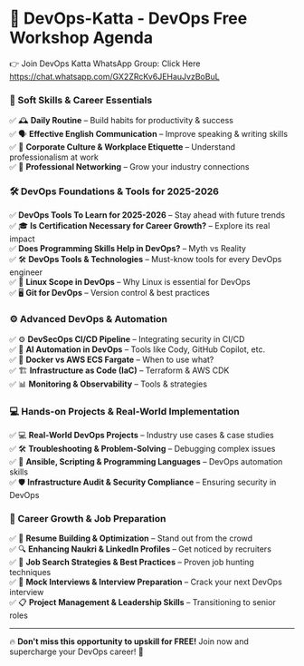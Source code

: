 # 🚀 DevOps-Katta -  **DevOps Free Workshop Agenda**  

👉 Join DevOps Katta WhatsApp Group: Click Here https://chat.whatsapp.com/GX2ZRcKv6JEHauJvzBoBuL

### **🌟 Soft Skills & Career Essentials**  
✅ 🕰 **Daily Routine** – Build habits for productivity & success  
✅ 🗣 **Effective English Communication** – Improve speaking & writing skills  
✅ 🏢 **Corporate Culture & Workplace Etiquette** – Understand professionalism at work  
✅ 🤝 **Professional Networking** – Grow your industry connections  

### **🛠 DevOps Foundations & Tools for 2025-2026**  
✅ **DevOps Tools To Learn for 2025-2026** – Stay ahead with future trends  
✅ 🎓 **Is Certification Necessary for Career Growth?** – Explore its real impact  
✅ **Does Programming Skills Help in DevOps?** – Myth vs Reality  
✅ 🛠 **DevOps Tools & Technologies** – Must-know tools for every DevOps engineer  
✅ 🐧 **Linux Scope in DevOps** – Why Linux is essential for DevOps  
✅ 🖥 **Git for DevOps** – Version control & best practices  

### **⚙️ Advanced DevOps & Automation**  
✅ ⚙️ **DevSecOps CI/CD Pipeline** – Integrating security in CI/CD  
✅ 🤖 **AI Automation in DevOps** – Tools like Cody, GitHub Copilot, etc.  
✅ 🐳 **Docker vs AWS ECS Fargate** – When to use what?  
✅ 🏗 **Infrastructure as Code (IaC)** – Terraform & AWS CDK  
✅ 📊 **Monitoring & Observability** – Tools & strategies  

### **💻 Hands-on Projects & Real-World Implementation**  
✅ 💻 **Real-World DevOps Projects** – Industry use cases & case studies  
✅ 🛠 **Troubleshooting & Problem-Solving** – Debugging complex issues  
✅ 📝 **Ansible, Scripting & Programming Languages** – DevOps automation skills  
✅ 🛡 **Infrastructure Audit & Security Compliance** – Ensuring security in DevOps  

### **📄 Career Growth & Job Preparation**  
✅ 📄 **Resume Building & Optimization** – Stand out from the crowd  
✅ 🔍 **Enhancing Naukri & LinkedIn Profiles** – Get noticed by recruiters  
✅ 🎯 **Job Search Strategies & Best Practices** – Proven job hunting techniques  
✅ 🎤 **Mock Interviews & Interview Preparation** – Crack your next DevOps interview  
✅ 📋 **Project Management & Leadership Skills** – Transitioning to senior roles  

---

🔥 **Don't miss this opportunity to upskill for FREE!** Join now and supercharge your DevOps career! 🚀 

